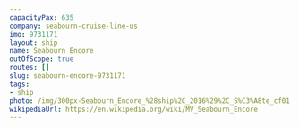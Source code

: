```yaml
---
capacityPax: 635
company: seabourn-cruise-line-us
imo: 9731171
layout: ship
name: Seabourn Encore
outOfScope: true
routes: []
slug: seabourn-encore-9731171
tags:
- ship
photo: /img/300px-Seabourn_Encore_%28ship%2C_2016%29%2C_S%C3%A8te_cf01.jpg
wikipediaUrl: https://en.wikipedia.org/wiki/MV_Seabourn_Encore
---
```

